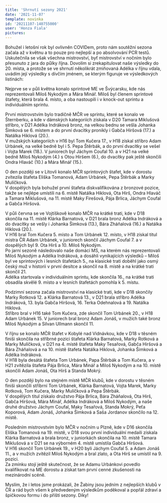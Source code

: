 ```yaml
---
title: 'Shrnutí sezony 2021'
date: '2021-11-07'
template: novinka
id: '20211107-140755000'
user: 'Honza Fiala'
pictures:
---
```

Bohužel i letošní rok byl ovlivněn COVIDem, proto nám soutěžní sezona začala až v květnu a to pouze pro nejlepší a po absolvování PCR testů. Uskutečnila se však všechna mistrovství, byť mistrovství v nočním bylo přesunuto z jara do půlky října. Dovolím si zrekapitulovat naše výsledky do 20. místa, a protože se ve shrnutí několikrát zmiňovaná Adélka v říjnu vdala, uvádím její výsledky s dívčím jménem, se kterým figuruje ve výsledkových listinách:

Nejprve se v půli května konalo sprintové ME ve Švýcarsku, kde nás reprezentovali Miloš Nykodým a Mára Minář. Miloš byl členem sprintové štafety, která brala 4. místo, a oba nastoupili i v knock-out sprintu a individuálním sprintu.

První mistrovstvím bylo tradičně MČR ve sprintu, které se konalo ve Šternberku, a kde v dámských kategoriích získala v D20 Tamara Miklušová stříbro, v D21 Adélka Indráková bronz, na velkou bednu se vešla Johanka Šimková se 6. místem a do první dvacítky pronikly i Gabča Hiršová (17.) a Natálka Hiklová (20.).  
V mužských kategoriích v H16 byl Tom Kučera 17., v H18 získal stříbro Adam Urbánek, na velké bedně byl i 5. Pepa Štěrbák, a do první dvacítky se vešel i Vojta Marek (18.). V juniorech byl Jáchym Coufal 10. a v H21 na velké bedně Miloš Nykodým (4.) s Otou Hiršem (6.), do dvacítky pak ještě skončili Ondra Hlaváč (10.) a Mára Minář (15.).

O den později se v Litovli konalo MČR sprintových štafet, kde v dorostu zvítezila štafeta Eliška Tomanová, Adam Urbánek, Pepa Štěrbák a Marky Mulíčková.  
V dospělých byla bohužel první štafeta diskvalifikována z bronzové pozice, takže se nejlépe umístili na 6. místě Natálka Hiklová, Ota Hirš, Ondra Hlaváč a Tamara Miklušová, na 11. místě Maky Firešová, Pája Brlica, Jáchym Coufal a Gabča Hiršová.

V půli června se ve Vojtíškově konalo MČR na krátké trati, kde v D18 skončila na 11. místě Klárka Barnatová, v D21 brala bronz Adélka Indráková a do dvacítky se vešly i Johanka Šimková (13.), Bára Zháňalová (16.) a Natálka Hiklová (20.).  
V H16 bral Tom Kučera 5. místo a Tom Urbánek 12. místo, v H18 získal titul mistra ČR Adam Urbánek, v juniorech skončil Jáchym Coufal 7. a v dospělých byl 9. Ota Hirš a 10. Miloš Nykodým.  
Po jarní sezoně následovalo naše domácí MS, na kterém nás reprezentovali Miloš Nykodým a Adélka Indráková, a dosáhli vynikajících výsledků – Miloš byl ve sprintových i lesních štafetách 5., na klasické trati doběhl jako osmý český muž v historii v první desítce a skončil na 8. místě a na krátké trati skončil 21.  
Adélka startovala v individuálním sprintu, kde skončila 16., na krátké trati obsadila skvělé 9. místo a v lesních štafetách pomohla k 5. místu.

Podzimní sezona začala mistrovství na klasické trati, kde v D18 skončily Marky Rotková 12. a Klárka Barnatová 13., v D21 brala stříbro Adélka Indráková, 13. byla Gabča Hiršová, 16. Terka Odehnalová a 19. Natálka Hiklová.  
Stříbro bral v H16 také Tom Kučera, zde skončil Tom Urbánek 20., v H18 Adam Urbánek 15. V juniorech bral bronz Adam Jonáš, v mužích také bronz Miloš Nykodým a Silvan Ullmann skončil 11.

V říjnu se konalo MČR štafet v Kobylé nad Vidnávkou, kde v D18 v těsném finiši skončila na stříbrné pozici štafeta Klárka Barnatová, Marky Rotková a Marky Mulíčková, v D21 na 4. místě štafeta Maky Tesařová, Gabča Hiršová a Bára Zháňalová a na 10. místě štafeta Natálka Hiklová, Johanka Šimková a Adélka Indráková.  
V H18 byla desátá štafeta Tom Urbánek, Papa Štěrbák a Tom Kučera, a v H21 zvítězila štafeta Pája Brlica, Mára Minář a Miloš Nykodým a na 10. místě skončili Adam Jonáš, Ota Hirš a Standa Mokrý.

O den později bylo na stejném místě MČR klubů, kde v dorostu v těsném finiši skončili stříbrní Tom Urbánek, Klárka Barnatová, Vojta Marek, Marky Rotková, Tom Kučera, Marky Mulíčková a Pepa Štěrbák.  
V dospělých titul získalo družstvo Pája Brlica, Bára Zháňalová, Ota Hirš, Gabča Hiršová, Mára Minář, Adélka Indráková a Miloš Nykodým, a naše druhé družstvo Jáchym Coufal, Maky Tesařová, Standa Mokrý, Peťa Koporová, Adam Jonáš, Johanka Šimková a Saša Jordanov skončilo na 12. místě.

Posledním mistrovstvím bylo MČR v nočním u Plzně, kde v D16 skončila Eliška Tomanová na 19. místě, v D18 svou první individuální medaili získala Klárka Barnatová a brala bronz, v juniorkách skončila na 10. místě Tamara Miklušová a v D21 se na výborném 4. místě umístila Gabča Hiršová.  
V H16 skončil Tom Urbánek 19., v H20 byli Jáchym Coufal 5. a Adam Jonáš 11., a v mužích zvítězil Miloš Nykodým a bral zlato, a Ota Hirš se umístil na 9. pozici.  
Za zmínku stojí ještě skutečnost, že se Adamu Urbánkovi povedlo kvalifikovat na ME dorostu a získat tam první cenné zkušenosti na mezinárodní scéně.

Myslím, že i letos jsme prokázali, že Žabiny jsou jedním z nejlepších klubů v ČR a rád bych všem k předvedeným výsledkům poděkoval a popřál zdraví a špičkovou formu i do příští sezony. Díky!
